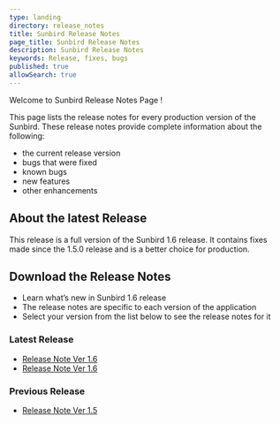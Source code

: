```yaml
---
type: landing
directory: release_notes
title: Sunbird Release Notes
page_title: Sunbird Release Notes
description: Sunbird Release Notes
keywords: Release, fixes, bugs
published: true
allowSearch: true
---
```

Welcome to Sunbird Release Notes Page !

This page lists the release notes for every production version of the Sunbird.
These release notes provide complete information about the following: 

- the current release version
- bugs that were fixed
- known bugs 
- new features
- other enhancements 

## About the latest Release

This release is a full version of the Sunbird 1.6 release. It contains fixes made since the 1.5.0 release and is a better choice for production.

## Download the Release Notes

- Learn what’s new in Sunbird 1.6 release
- The release notes are specific to each version of the application
- Select your version from the list below to see the release notes for it

<div class="row">
    <div class="col-sm-4">
        <h3>Latest Release</h3>
        <ul>
            <li><a href="" target="_blank">Release Note Ver 1.6 </a></li>
            <li><a href="" target="_blank">Release Note Ver 1.6 </a></li>
        </ul>
    </div>
    <div class="col-sm-4">
        <h3>Previous Release</h3>
        <ul>
            <li><a href="" target="_blank">Release Note Ver 1.5 </a></li>
        </ul>
        
